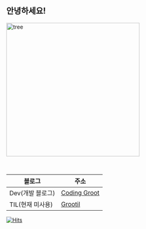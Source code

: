 ## 안녕하세요! 
<p align="left">
  <img width="350" height="350" alt="tree" src="https://media0.giphy.com/media/Vi5TUmZz8LZb95j2xb/giphy.gif"/>
</p>

<br/>

| 블로그 | 주소 |
| ------------- | ------------- |
| Dev(개발 블로그) | [Coding Groot](https://coding-groot.tistory.com/) |
| TIL(현재 미사용) | [Grootil](https://grootil.netlify.app/) |

[![Hits](https://hits.seeyoufarm.com/api/count/incr/badge.svg?url=https%3A%2F%2Fgithub.com%2FIamGroooooot&count_bg=%23FF9809&title_bg=%23555555&icon=gumtree.svg&icon_color=%23E7E7E7&title=visits&edge_flat=false)](https://hits.seeyoufarm.com)
